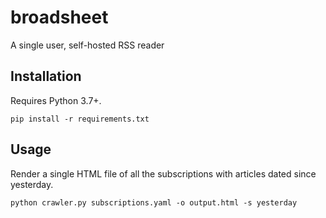 broadsheet
==========

A single user, self-hosted RSS reader


## Installation

Requires Python 3.7+.

    pip install -r requirements.txt

## Usage

Render a single HTML file of all the subscriptions with articles
dated since yesterday.

    python crawler.py subscriptions.yaml -o output.html -s yesterday

